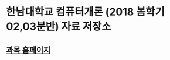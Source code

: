 # 한남대학교 컴퓨터개론 (2018 봄학기 02,03분반) 자료 저장소

## [과목 홈페이지](https://github.com/kyagrd/introCS2018spring/wiki)
